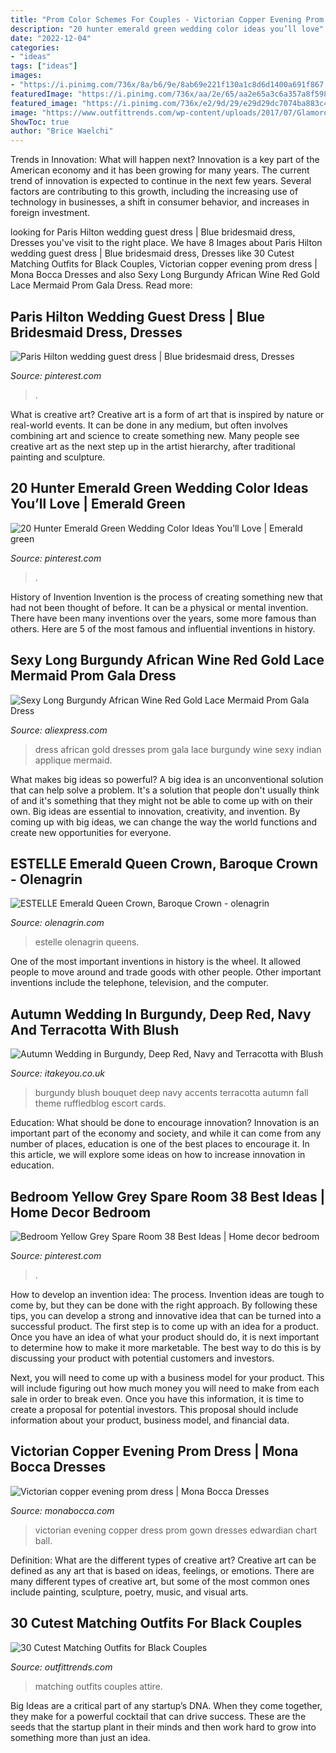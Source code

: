 ```yaml
---
title: "Prom Color Schemes For Couples - Victorian Copper Evening Prom Dress"
description: "20 hunter emerald green wedding color ideas you’ll love"
date: "2022-12-04"
categories:
- "ideas"
tags: ["ideas"]
images:
- "https://i.pinimg.com/736x/8a/b6/9e/8ab69e221f130a1c8d6d1400a691f867.jpg"
featuredImage: "https://i.pinimg.com/736x/aa/2e/65/aa2e65a3c6a357a8f598775679a80eb9.jpg"
featured_image: "https://i.pinimg.com/736x/e2/9d/29/e29d29dc7074ba883c4c89b1254b1730.jpg"
image: "https://www.outfittrends.com/wp-content/uploads/2017/07/Glamorous-Matching-Attire.jpg"
ShowToc: true
author: "Brice Waelchi"
---
```



Trends in Innovation: What will happen next?
Innovation is a key part of the American economy and it has been growing for many years. The current trend of innovation is expected to continue in the next few years. Several factors are contributing to this growth, including the increasing use of technology in businesses, a shift in consumer behavior, and increases in foreign investment.

	

		
looking for Paris Hilton wedding guest dress | Blue bridesmaid dress, Dresses you've visit to the right place. We have 8 Images about Paris Hilton wedding guest dress | Blue bridesmaid dress, Dresses like 30 Cutest Matching Outfits for Black Couples, Victorian copper evening prom dress | Mona Bocca Dresses and also Sexy Long Burgundy African Wine Red Gold Lace Mermaid Prom Gala Dress. Read more:
		
    
## Paris Hilton Wedding Guest Dress | Blue Bridesmaid Dress, Dresses

<img loading=lazy src="https://i.pinimg.com/736x/aa/2e/65/aa2e65a3c6a357a8f598775679a80eb9.jpg" onerror="this.onerror=null;this.src='https://tse1.mm.bing.net/th?id=OIP.nfRcNBXApBBusS_IWcYAKQHaLH&amp;pid=15.1';" alt="Paris Hilton wedding guest dress | Blue bridesmaid dress, Dresses">

_Source: pinterest.com_

>. 

	

What is creative art?
Creative art is a form of art that is inspired by nature or real-world events. It can be done in any medium, but often involves combining art and science to create something new. Many people see creative art as the next step up in the artist hierarchy, after traditional painting and sculpture.

    
## 20 Hunter Emerald Green Wedding Color Ideas You’ll Love | Emerald Green

<img loading=lazy src="https://i.pinimg.com/736x/8a/b6/9e/8ab69e221f130a1c8d6d1400a691f867.jpg" onerror="this.onerror=null;this.src='https://tse3.mm.bing.net/th?id=OIP.dCIo9lvWnFPieZr1dxmp5wHaLH&amp;pid=15.1';" alt="20 Hunter Emerald Green Wedding Color Ideas You’ll Love | Emerald green">

_Source: pinterest.com_

>. 

	

History of Invention
Invention is the process of creating something new that had not been thought of before. It can be a physical or mental invention. There have been many inventions over the years, some more famous than others. Here are 5 of the most famous and influential inventions in history.

    
## Sexy Long Burgundy African Wine Red Gold Lace Mermaid Prom Gala Dress

<img loading=lazy src="https://ae01.alicdn.com/kf/HTB1JOpzQVXXXXboXFXXq6xXFXXX4/Sexy-Long-Burgundy-African-Wine-Red-Gold-Lace-Mermaid-Prom-Gala-Dress-Applique-Indian-Prom-Dresses.jpg" onerror="this.onerror=null;this.src='https://tse2.mm.bing.net/th?id=OIP.FiYkOgM_WSifpjJ59nLaFQHaHa&amp;pid=15.1';" alt="Sexy Long Burgundy African Wine Red Gold Lace Mermaid Prom Gala Dress">

_Source: aliexpress.com_

>dress african gold dresses prom gala lace burgundy wine sexy indian applique mermaid. 

	

What makes big ideas so powerful?
A big idea is an unconventional solution that can help solve a problem. It's a solution that people don't usually think of and it's something that they might not be able to come up with on their own. Big ideas are essential to innovation, creativity, and invention. By coming up with big ideas, we can change the way the world functions and create new opportunities for everyone.

    
## ESTELLE Emerald Queen Crown, Baroque Crown - Olenagrin

<img loading=lazy src="https://cdn.shopify.com/s/files/1/1844/5515/products/malax_1.jpg?v=1557690276" onerror="this.onerror=null;this.src='https://tse3.mm.bing.net/th?id=OIP.zEuktYPCn4xFdz-jIaMangHaHa&amp;pid=15.1';" alt="ESTELLE Emerald Queen Crown, Baroque Crown - olenagrin">

_Source: olenagrin.com_

>estelle olenagrin queens. 

	

One of the most important inventions in history is the wheel. It allowed people to move around and trade goods with other people. Other important inventions include the telephone, television, and the computer.

    
## Autumn Wedding In Burgundy, Deep Red, Navy And Terracotta With Blush

<img loading=lazy src="https://www.itakeyou.co.uk/wp-content/uploads/2020/01/wedding-bouquet-1.jpg" onerror="this.onerror=null;this.src='https://tse4.mm.bing.net/th?id=OIP.kGjETlMq2_BV4uztBY1zNgHaMi&amp;pid=15.1';" alt="Autumn Wedding in Burgundy, Deep Red, Navy and Terracotta with Blush">

_Source: itakeyou.co.uk_

>burgundy blush bouquet deep navy accents terracotta autumn fall theme ruffledblog escort cards. 

	

Education: What should be done to encourage innovation?
Innovation is an important part of the economy and society, and while it can come from any number of places, education is one of the best places to encourage it. In this article, we will explore some ideas on how to increase innovation in education.

    
## Bedroom Yellow Grey Spare Room 38 Best Ideas | Home Decor Bedroom

<img loading=lazy src="https://i.pinimg.com/736x/e2/9d/29/e29d29dc7074ba883c4c89b1254b1730.jpg" onerror="this.onerror=null;this.src='https://tse2.mm.bing.net/th?id=OIP.aGRpkTHU6bFduCqM13wjxAAAAA&amp;pid=15.1';" alt="Bedroom Yellow Grey Spare Room 38 Best Ideas | Home decor bedroom">

_Source: pinterest.com_

>. 

	

How to develop an invention idea: The process.
Invention ideas are tough to come by, but they can be done with the right approach. By following these tips, you can develop a strong and innovative idea that can be turned into a successful product.
The first step is to come up with an idea for a product. Once you have an idea of what your product should do, it is next important to determine how to make it more marketable. The best way to do this is by discussing your product with potential customers and investors.

Next, you will need to come up with a business model for your product. This will include figuring out how much money you will need to make from each sale in order to break even. Once you have this information, it is time to create a proposal for potential investors. This proposal should include information about your product, business model, and financial data.

    
## Victorian Copper Evening Prom Dress | Mona Bocca Dresses

<img loading=lazy src="https://www.monabocca.com/sites/monabocca.indiemade.com/files/imagecache/im_clientsite_product_zoom/P-008-406179025-1.jpg" onerror="this.onerror=null;this.src='https://tse4.mm.bing.net/th?id=OIP.s2vV5gBJ3cM7haksbu4fFgHaNY&amp;pid=15.1';" alt="Victorian copper evening prom dress | Mona Bocca Dresses">

_Source: monabocca.com_

>victorian evening copper dress prom gown dresses edwardian chart ball. 

	

Definition: What are the different types of creative art?
Creative art can be defined as any art that is based on ideas, feelings, or emotions. There are many different types of creative art, but some of the most common ones include painting, sculpture, poetry, music, and visual arts.

    
## 30 Cutest Matching Outfits For Black Couples

<img loading=lazy src="https://www.outfittrends.com/wp-content/uploads/2017/07/Glamorous-Matching-Attire.jpg" onerror="this.onerror=null;this.src='https://tse3.mm.bing.net/th?id=OIP.AuZKLWwwHlpc9csNtCaSYgHaH9&amp;pid=15.1';" alt="30 Cutest Matching Outfits for Black Couples">

_Source: outfittrends.com_

>matching outfits couples attire. 

	

Big Ideas are a critical part of any startup’s DNA. When they come together, they make for a powerful cocktail that can drive success. These are the seeds that the startup plant in their minds and then work hard to grow into something more than just an idea. 

